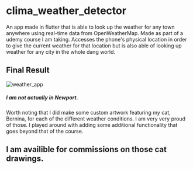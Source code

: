 # clima_weather_detector

An app made in flutter that is able to look up the weather for any town anywhere using real-time data from OpenWeatherMap. Made as part of a udemy course I am taking. Accesses the phone's physical location in order to give the current weather for that location but is also able of looking up weather for any city in the whole dang world. 

## Final Result
![weather_app](https://user-images.githubusercontent.com/79337953/131199209-caed8a8a-a93b-4dc7-a420-b71e299bde61.gif)

##### I am not actually in Newport. 

Worth noting that I did make some custom artwork featuring my cat, Bernina, for each of the different weather conditions. I am very very proud of those. I played around with adding some additional functionality that goes beyond that of the course. 


## I am availible for commissions on those cat drawings. 
